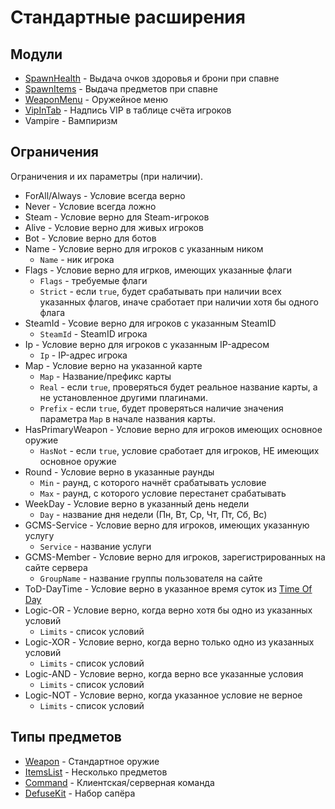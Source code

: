 # Стандартные расширения

## Модули

- [SpawnHealth](extensions/modules/spawn-health.md) - Выдача очков здоровья и брони при спавне
- [SpawnItems](extensions/modules/spawn-items.md) - Выдача предметов при спавне
- [WeaponMenu](extensions/modules/weapon-menu.md) - Оружейное меню
- [VipInTab](extensions/modules/vip-in-tab.md) - Надпись VIP в таблице счёта игроков
- Vampire - Вампиризм

## Ограничения

Ограничения и их параметры (при наличии).

- ForAll/Always - Условие всегда верно
- Never - Условие всегда ложно
- Steam - Условие верно для Steam-игроков
- Alive - Условие верно для живых игроков
- Bot - Условие верно для ботов
- Name - Условие верно для игроков с указанным ником
    - `Name` - ник игрока
- Flags - Условие верно для игрков, имеющих указанные флаги
    - `Flags` - требуемые флаги
    - `Strict` - если `true`, будет срабатывать при наличии всех указанных флагов, иначе сработает при наличии хотя бы одного флага
- SteamId - Усовие верно для игроков с указанным SteamID
    - `SteamId` - SteamID игрока
- Ip - Условие верно для игроков с указанным IP-адресом
    - `Ip` - IP-адрес игрока
- Map - Условие верно на указанной карте
    - `Map` - Название/префикс карты
    - `Real` - если `true`, проверяться будет реальное название карты, а не установленное другими плагинами.
    - `Prefix` - если `true`, будет проверяться наличие значения параметра `Map` в начале названия карты.
- HasPrimaryWeapon - Условие верно для игроков имеющих основное оружие
    - `HasNot` - если `true`, условие сработает для игроков, НЕ имеющих основное оружие
- Round - Условие верно в указанные раунды
    - `Min` - раунд, с которого начнёт срабатывать условие
    - `Max` - раунд, с которого условие перестанет срабатывать
- WeekDay - Условие верно в указанный день недели
    - `Day` - название дня недели (Пн, Вт, Ср, Чт, Пт, Сб, Вс)
- GCMS-Service - Условие верно для игроков, имеющих указанную услугу
    - `Service` - название услуги
- GCMS-Member - Условие верно для игроков, зарегистрированных на сайте сервера
    - `GroupName` - название группы пользователя на сайте
- ToD-DayTime - Условие верно в указанное время суток из [Time Of Day](https://arkanaplugins.ru/plugin/11)
- Logic-OR - Условие верно, когда верно хотя бы одно из указанных условий
    - `Limits` - список условий
- Logic-XOR - Условие верно, когда верно только одно из указанных условий
    - `Limits` - список условий
- Logic-AND - Условие верно, когда верно все указанные условия
    - `Limits` - список условий
- Logic-NOT - Условие верно, когда указанное условие не верное
    - `Limits` - список условий

## Типы предметов

- [Weapon](extensions/items/weapon.md) - Стандартное оружие
- [ItemsList](extensions/items/items-list.md) - Несколько предметов
- [Command](extensions/items/command.md) - Клиентская/серверная команда
- [DefuseKit](extensions/items/defuse-kit.md) - Набор сапёра
